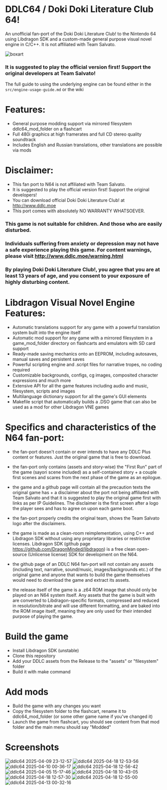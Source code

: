 # DDLC64 / Doki Doki Literature Club 64!
An unofficial fan-port of the Doki Doki Literature Club! to the Nintendo 64 using Libdragon SDK and a custom-made general purpose visual novel engine in C/C++. It is not affiliated with Team Salvato.

![boxart](https://github.com/user-attachments/assets/8a9a2960-d9a2-4353-80a5-c19353c29a4f)

### It is suggested to play the official version first! Support the original developers at Team Salvato!

The full guide to using the underlying engine can be found either in the ``src/engine-usage-guide.md`` or the wiki

# Features:
- General purpose modding support via mirrored filesystem ddlc64_mod_folder on a flashcart
- Full 480i graphics at high framerates and full CD stereo quality soundtrack
- Includes English and Russian translations, other translations are possible via mods

# Disclaimer:
- This fan port to N64 is not affiliated with Team Salvato.
- It is suggested to play the official version first! Support the original developers!
- You can download official Doki Doki Literature Club! at http://www.ddlc.moe
- This port comes with absolutely NO WARRANTY WHATSOEVER.

### This game is not suitable for children. And those who are easily disturbed.
### Individuals suffering from anxiety or depression may not have a safe experience playing this game. For content warnings, please visit http://www.ddlc.moe/warning.html
### By playing Doki Doki Literature Club!, you agree that you are at least 13 years of age, and you consent to your exposure of highly disturbing content.

# Libdragon Visual Novel Engine Features:
- Automatic translations support for any game with a powerful translation system built into the engine itself
- Automatic mod support for any game with a mirrored filesystem in a game_mod_folder directory on flashcarts and emulators with SD card support
- Ready-made saving mechanics onto an EEPROM, including autosaves, manual saves and persistent saves
- Powerful scripting engine and .script files for narrative tropes, no coding required
- Customizable backgrounds, configs, cg images, composited character expressions and much more
- Extensive API for all the game features including audio and music, filesystem, scripts and images
- Multilanguage dictionary support for all the game's GUI elements
- Makefile script that automatically builds a .DSO game that can also be used as a mod for other Libdragon VNE games

# Specifics and characteristics of the N64 fan-port:
- the fan-port doesn't contain or ever intends to have any DDLC Plus content or features. Just the original game that is free to download.
- the fan-port only contains (assets and story-wise) the "First Run" part of the game (sayori scene included) as a self-contained story + a couple first scenes and scares from the next phase of the game as an epilogue.
- the game and a github page will contain all the precaution texts the original game has + a disclaimer about the port not being affiliated with Team Salvato and that it is suggested to play the original game first with links as per IP Guidelines. The disclaimer is the first screen after a logo the player sees and has to agree on upon each game boot.
- the fan-port properly credits the original team, shows the Team Salvato logo after the disclaimers.
- the game is made as a clean-room reimplementation, using C++ and Libdragon SDK without using any proprietary libraries or restrictive licenses.
Libdragon SDK (github page https://github.com/DragonMinded/libdragon) is a free clean open-source (Unlicense license) SDK for development on the N64.

- the github page of an DDLC N64 fan-port will not contain any assets (including text, narrative, sound/music, images/backgrounds etc.) of the original game and anyone that wants to build the game themselves would need to download the game and extract its assets.
- the release itself of the game is a .z64 ROM image that should only be played on an N64 system itself. Any assets that the game is built with are converted to Libdragon-specific formats, compressed and reduced in resolution/bitrate and will use different formatting, and are baked into the ROM image itself, meaning they are only used for their intended purpose of playing the game.

# Build the game
- Install Libdragon SDK (unstable)
- Clone this repository
- Add your DDLC assets from the Release to the "assets" or "filesystem" folder
- Build it with make command

# Add mods
-  Build the game with any changes you want
-  Copy the filesystem folder to the flashcart, rename it to ddlc64_mod_folder (or some other game name if you've changed it)
-  Launch the game from flashcart, you should see content from that mod folder and the main menu should say "Modded"

# Screenshots
![ddlc64 2025-04-09 23-12-57](https://github.com/user-attachments/assets/b3d751de-e56f-4738-8be2-67a52d7d6061)
![ddlc64 2025-04-18 12-53-56](https://github.com/user-attachments/assets/a690d3d0-641b-4b98-973b-e1afb31bc1f0)
![ddlc64 2025-04-10 00-36-17](https://github.com/user-attachments/assets/9d47028c-d9eb-49ae-a1ef-15bb4e481dab)
![ddlc64 2025-04-18 12-56-42](https://github.com/user-attachments/assets/12d224ac-e403-49bd-a726-04d74d013093)
![ddlc64 2025-04-05 15-17-46](https://github.com/user-attachments/assets/1c97be4c-7b61-4175-8735-e2fff32ce1aa)
![ddlc64 2025-04-18 10-43-05](https://github.com/user-attachments/assets/2277b5a9-4299-4365-bf9a-36120f96bee0)
![ddlc64 2025-04-18 12-57-30](https://github.com/user-attachments/assets/e426e486-60d7-441d-a84c-cce85706fe94)
![ddlc64 2025-04-18 12-55-00](https://github.com/user-attachments/assets/6ba0f0b3-039d-4adc-9d7e-41901684d0d2)
![ddlc64 2025-04-13 00-32-16](https://github.com/user-attachments/assets/9fc4db57-05eb-4f82-ad21-7411e8b4e835)

